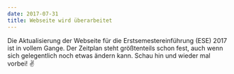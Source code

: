 ```yaml
---
date: 2017-07-31
title: Webseite wird überarbeitet
---
```


Die Aktualisierung der Webseite für die Erstsemestereinführung (ESE) 2017 ist in vollem Gange. Der Zeitplan steht größtenteils schon fest, auch wenn sich gelegentlich noch etwas ändern kann. Schau hin und wieder mal vorbei! :v: